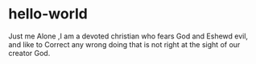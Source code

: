 # hello-world
Just me Alone
,I am a devoted christian who fears God and Eshewd evil, and like to Correct any wrong doing that is not right at the sight of our creator God.
